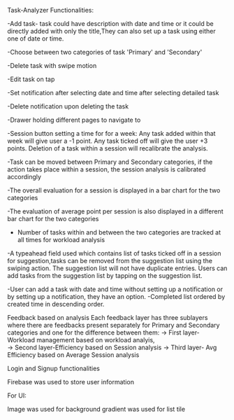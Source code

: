 Task-Analyzer
Functionalities:

-Add task- task could have description with date and time or it could be directly added with only the title,They can also set up a task using either one of date or time.

-Choose between two categories of task 'Primary' and 'Secondary'

-Delete task with swipe motion

-Edit task on tap

-Set notification after selecting date and time after selecting detailed task

-Delete notification upon deleting the task 

-Drawer holding different pages to navigate to

-Session button setting a time for for a week: Any task added within that week will give user a -1 point.
Any task ticked off will give the user +3 points. Deletion of a task within a session will recalibrate the analysis.

-Task can be moved between Primary and Secondary categories, if the action takes place within a session, the session analysis is calibrated accordingly 

-The overall evaluation for a session is displayed in a bar chart for the two categories

-The evaluation of average point per session is also displayed in a different bar chart for the two categories

- Number of tasks within and between the two categories are tracked at all times for workload analysis

-A typeahead field used which contains list of tasks ticked off in a session for suggestion,tasks can be removed from the suggestion list using the swiping action. The suggestion list will not have duplicate entries. Users can add tasks from the suggestion list by tapping on the suggestion list. 

-User can add a task with date and time without setting up a notification or by setting up a notification, they  have an option. 
-Completed list ordered by created time in descending order.

Feedback based on analysis Each feedback layer has three sublayers where there are feedbacks present separately for Primary and Secondary categories and one for the difference between them:
-> First layer- Workload management based on workload analyis,   
-> Second layer-Efficiency based on Session analysis
-> Third layer- Avg Efficiency based on Average Session analysis

Login and Signup functionalities

Firebase was used to store user information

For UI:

Image was used for background gradient was used for list tile
